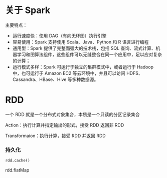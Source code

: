 # 关于 Spark

主要特点：

- 运行速度快：使用 DAG（有向无环图）执行引擎
- 容易使用：Spark 支持使用 Scala、Java、Python 和 R 语言进行编程
- 通用型：Spark 提供了完整而强大的技术栈，包括 SQL 查询、流式计算、机器学习和图算法组件，这些组件可以无缝整合在同一个应用中，足以应对复杂的计算；
- 运行模式多样：Spark 可运行于独立的集群模式中，或者运行于 Hadoop 中，也可运行于 Amazon EC2 等云环境中，并且可以访问 HDFS、Cassandra、HBase、Hive 等多种数据源。

# RDD

一个 RDD 就是一个分布式对象集合，本质是一个只读的分区记录集合

Action：执行计算并指定输出的形式，接受 RDD 返回非 RDD

Transformaion：执行计算，接受 RDD 并返回 RDD

### 持久化

```python
rdd.cache()
```

rdd.flatMap


